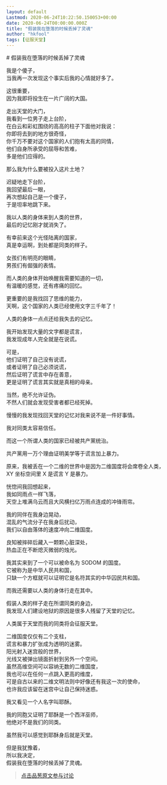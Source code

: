 ```yaml
---
layout: default
Lastmod: 2020-06-24T10:22:50.150053+00:00
date: 2020-06-24T00:00:00.000Z
title: "假装我在堕落的时候丢掉了灵魂"
author: "hkfool"
tags: [征服天堂]
---
```


\# 假装我在堕落的时候丢掉了灵魂  
  
  
我是个傻子，  
当我再一次发现这个事实后我的心情就好多了。  
  
这很重要，  
因为我即将投生在一片广阔的大国。  
  
走出天堂的大门，  
我看到一位男子走上台阶，  
在白云和彩虹围绕的高高的柱子下面他对我说：  
你即将去到的地方很奇怪，  
你千万不要对这个国家的人们抱有太高的同情，  
他们自身所承受的屈辱和苦难，  
多是他们应得的。  
  
那么我为什么要被投入这片土地？  
  
迟疑地走下台阶，  
我回望最后一眼，  
再次想起自己是一个傻子，  
于是坦率地跳下来。  
  
我以人类的身体来到人类的世界，  
最后的记忆刚才就消失了。  
  
有幸前来这个光怪陆离的国家，  
真是幸运啊，到处都是同类的样子。  
  
女孩们有明亮的眼睛，  
男孩们有倔强的表情。  
  
而人类的身体开始唤醒我需要知道的一切，  
有温暖的感觉，还有疼痛的回忆。  
  
更重要的是我找回了思维的能力，  
天啊，这个国家的人类已经使用文字三千年了！  
  
人类的身体一点点还给我失去的记忆。  
  
我开始发现大量的文字都是谎言，  
我发现成年人完全就是在说谎。  
  
可是，  
他们证明了自己没有说谎，  
或者证明了自己必须说谎，  
然后证明了谎言中存在善意，  
更是证明了谎言其实就是真相的母亲。  
  
当然，绝不允许证伪。  
不然人们就会发现受害者都已经死掉。  
  
慢慢的我发现找回天堂的记忆对我来说不是一件好事情。  
  
我对同类太容易信任。  
  
而这一个所谓人类的国家已经被共产黨统治。  
  
共产黨用一万个理由证明美学等于谎言加上暴力。  
  
原来，我被丢在一个二维的世界中是因为二维国度将会席卷全人类，  
XY 坐标空间里 X 是谎言 Y 是暴力。  
  
恍惚间我回想起来，  
我如同雨点一样飞落，  
天空上堆满乌云而且大风横扫亿万雨点连成的冲锋雨帘。  
  
我的同伴在我身边晃动，  
混乱的气流分子在我身后扰动，  
我们以自由落体的速度冲向二维国度。  
  
良知被摔碎后藏入一颗颗心脏深处，  
热血正在不断熄灭微弱的烛光。  
  
我其实来到了一个可以被命名为 SODOM 的国度。  
它被称为是中华人民共和国，  
只缺一个方框就可以证明它是名符其实的中华囚民共和国。  
  
而我还需要以人类的身体行走在其中。  
  
假装人类的样子走在所谓同类的身边，  
我发现人们建设地狱的原因是很多人残留了天堂的记忆。  
  
人类属于天堂而我的同类将会征服天堂。  
  
二维国度仅仅有二个支柱，  
谎言和暴力扩张成为透明的迷雾。  
阳光射入迷宫般的世界，  
光线又被弹出镜面折射到另外一个空间。  
虽然高维空间可以容纳无数的二维国度，  
我也可以在任何一点跳入更高的维度，  
可是自古以来的二维文明法则中好像还有我这一次的使命，  
也许我应该留在迷宫中让自己保持迷惑。  
  
我又看见一个人名字叫耶酥。  
  
我的同胞又证明了耶酥是一个西洋巫师，  
他绝对不是我们的同类。  
  
虽然我可以感觉到耶酥身后就是天堂。  
  
但是我犹豫着，  
所以我决定，  
假装我在堕落的时候丢掉了灵魂。





> [点击品葱原文参与讨论](https://pincong.rocks/article/id-20789__sort_key-agree_count__sort-DESC)

